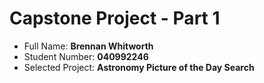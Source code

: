 # Capstone Project - Part 1
- Full Name: **Brennan Whitworth**
- Student Number: **040992246**
- Selected Project: **Astronomy Picture of the Day Search**